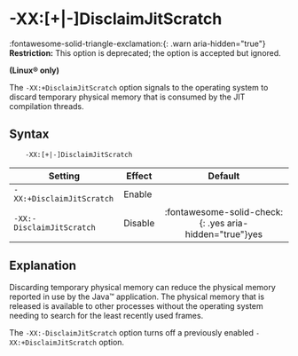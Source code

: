 <!--
* Copyright (c) 2017, 2023 IBM Corp. and others
*
* This program and the accompanying materials are made
* available under the terms of the Eclipse Public License 2.0
* which accompanies this distribution and is available at
* https://www.eclipse.org/legal/epl-2.0/ or the Apache
* License, Version 2.0 which accompanies this distribution and
* is available at https://www.apache.org/licenses/LICENSE-2.0.
*
* This Source Code may also be made available under the
* following Secondary Licenses when the conditions for such
* availability set forth in the Eclipse Public License, v. 2.0
* are satisfied: GNU General Public License, version 2 with
* the GNU Classpath Exception [1] and GNU General Public
* License, version 2 with the OpenJDK Assembly Exception [2].
*
* [1] https://www.gnu.org/software/classpath/license.html
* [2] https://openjdk.org/legal/assembly-exception.html
*
* SPDX-License-Identifier: EPL-2.0 OR Apache-2.0 OR GPL-2.0-only WITH Classpath-exception-2.0 OR GPL-2.0-only WITH OpenJDK-assembly-exception-1.0
-->

# -XX:\[+|-\]DisclaimJitScratch  

:fontawesome-solid-triangle-exclamation:{: .warn aria-hidden="true"} **Restriction:** This option is deprecated; the option is accepted but ignored.

**(Linux&reg; only)**

The `-XX:+DisclaimJitScratch` option signals to the operating system to discard temporary physical memory that is consumed by the JIT compilation threads.

## Syntax

        -XX:[+|-]DisclaimJitScratch

| Setting                 | Effect | Default                                                                            |
|-------------------------|--------|:----------------------------------------------------------------------------------:|
|`-XX:+DisclaimJitScratch`| Enable |                                                                                    |
|`-XX:-DisclaimJitScratch`| Disable| :fontawesome-solid-check:{: .yes aria-hidden="true"}<span class="sr-only">yes</span> |

## Explanation

Discarding temporary physical memory can reduce the physical memory reported in use by the Java&trade; application. The physical memory that is released is available to other processes without the operating system needing to search for the least recently used frames.

The `-XX:-DisclaimJitScratch` option turns off a previously enabled `-XX:+DisclaimJitScratch` option.



<!-- ==== END OF TOPIC ==== xxdisclaimjitscratch.md ==== -->
